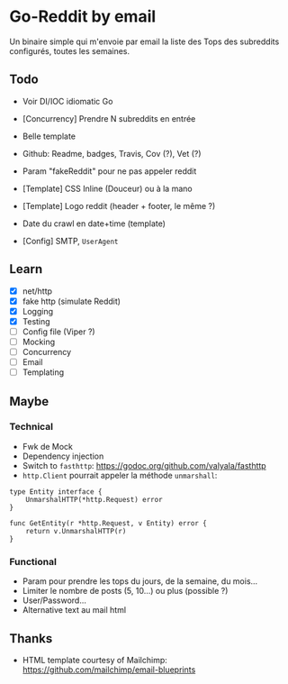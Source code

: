 # Go-Reddit by email

Un binaire simple qui m'envoie par email la liste des Tops des subreddits configurés, toutes les semaines.

## Todo

* Voir DI/IOC idiomatic Go
* [Concurrency] Prendre N subreddits en entrée
* Belle template
* Github: Readme, badges, Travis, Cov (?), Vet (?)

* Param "fakeReddit" pour ne pas appeler reddit
* [Template] CSS Inline (Douceur) ou à la mano
* [Template] Logo reddit (header + footer, le même ?)
* Date du crawl en date+time (template)
* [Config] SMTP, `UserAgent`

## Learn

* [x] net/http
* [x] fake http (simulate Reddit)
* [x] Logging
* [x] Testing
* [ ] Config file (Viper ?)
* [ ] Mocking
* [ ] Concurrency
* [ ] Email
* [ ] Templating

## Maybe

### Technical

* Fwk de Mock
* Dependency injection
* Switch to `fasthttp`: https://godoc.org/github.com/valyala/fasthttp
* `http.Client` pourrait appeler la méthode `unmarshall`:

```
type Entity interface {
    UnmarshalHTTP(*http.Request) error
}

func GetEntity(r *http.Request, v Entity) error {
    return v.UnmarshalHTTP(r)
}
```

### Functional

* Param pour prendre les tops du jours, de la semaine, du mois...
* Limiter le nombre de posts (5, 10...) ou plus (possible ?)
* User/Password...
* Alternative text au mail html


## Thanks

* HTML template courtesy of Mailchimp: https://github.com/mailchimp/email-blueprints